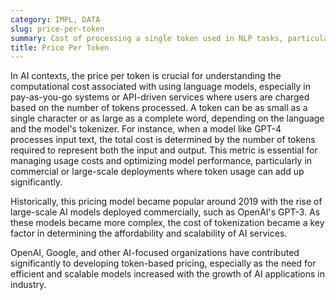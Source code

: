 ```yaml
---
category: IMPL, DATA
slug: price-per-token
summary: Cost of processing a single token used in NLP tasks, particularly when interacting with AI models like GPT.
title: Price Per Token
---
```


In AI contexts, the price per token is crucial for understanding the computational cost associated with using language models, especially in pay-as-you-go systems or API-driven services where users are charged based on the number of tokens processed. A token can be as small as a single character or as large as a complete word, depending on the language and the model's tokenizer. For instance, when a model like GPT-4 processes input text, the total cost is determined by the number of tokens required to represent both the input and output. This metric is essential for managing usage costs and optimizing model performance, particularly in commercial or large-scale deployments where token usage can add up significantly.

Historically, this pricing model became popular around 2019 with the rise of large-scale AI models deployed commercially, such as OpenAI's GPT-3. As these models became more complex, the cost of tokenization became a key factor in determining the affordability and scalability of AI services.

OpenAI, Google, and other AI-focused organizations have contributed significantly to developing token-based pricing, especially as the need for efficient and scalable models increased with the growth of AI applications in industry.